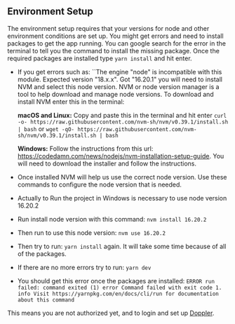 ## Environment Setup

The environment setup requires that your versions for node and other environment conditions are set up. You might get errors and need to install packages to get the app running. You can google search for the error in the terminal to tell you the command to install the missing package. Once the required packages are installed type `yarn install` and hit enter.

- If you get errors such as: ``The engine "node" is incompatible with this module. Expected version "18.x.x". Got "16.20.1" you will need to install NVM and select this node version. NVM or node version manager is a tool to help download and manage node versions. To download and install NVM enter this in the terminal:

  **macOS and Linux:** Copy and paste this in the terminal and hit enter `curl -o- https://raw.githubusercontent.com/nvm-sh/nvm/v0.39.1/install.sh | bash` or `wget -qO- https://raw.githubusercontent.com/nvm-sh/nvm/v0.39.1/install.sh | bash`

  **Windows:** Follow the instructions from this url: https://codedamn.com/news/nodejs/nvm-installation-setup-guide. You will need to download the installer and follow the instructions.

- Once installed NVM will help us use the correct node version. Use these commands to configure the node version that is needed.

- Actually to Run the project in Windows is necessary to use node version 16.20.2

- Run install node version with this command: `nvm install 16.20.2`

- Then run to use this node version: `nvm use 16.20.2`

- Then try to run: `yarn install` again. It will take some time because of all of the packages.

- If there are no more errors try to run: `yarn dev`

- You should get this error once the packages are installed: `ERROR run failed: command exited (1) error Command failed with exit code 1. info Visit https://yarnpkg.com/en/docs/cli/run for documentation about this command`

This means you are not authorized yet, and to login and set up [Doppler](docs/DOPPLER.md).
